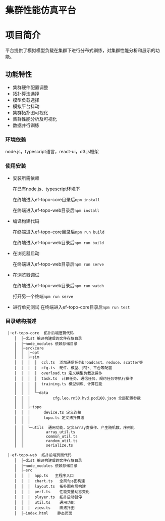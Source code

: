 # 集群性能仿真平台
# 项目简介

平台提供了模拟模型负载在集群下进行分布式训练，对集群性能分析和展示的功能。
## 功能特性

- 集群硬件配置调整
- 拓扑算法选择
- 模型负载选择
- 模拟平台抖动
- 集群拓扑图可视化
- 集群性能分析及可视化
- 数据并行训练
### 环境依赖
node.js，typescript语言，react-ui，d3.js框架
### 使用安装

- 安装所需依赖
  
  在已有node.js、typescript环境下

  在终端进入ef-topo-core目录后`npm install`

  在终端进入ef-topo-web目录后`npm install`
- 编译构建代码
  
  在终端进入ef-topo-core目录后`npm run build`

  在终端进入ef-topo-web目录后`npm run build`
- 在浏览器启动
  
  在终端进入ef-topo-web目录后`npm run serve`

- 在浏览器调试
  
  在终端进入ef-topo-web目录后`npm run watch`
  
  打开另一个终端`npm run serve`
- 进行单元测试
  在终端进入ef-topo-core目录后`npm run test`
### 目录结构描述
```
 │─ef-topo-core  拓扑后端逻辑代码
    │  │─dist 编译构建后的文件存放目录
    │  │─node_modules 依赖存储目录
    │  │─src\core
    │  │  │─opt       
    │  │  ├─sim
    │  │  │  │  ccl.ts  添加通信任务broadcast、reduce、scatter等
    │  │  │  │  cfg.ts  硬件、模型、拓扑、平台等配置
    │  │  │  │  overload.ts 定义模型负载及操作
    │  │  │  │  task.ts  计算任务、通信任务、规约任务等执行操作
    │  │  │  │  training.ts 模型训练、计算性能
    │  │  │  │  
    │  │  │  └─data
    │  │  │          cfg.leo.rn50.hvd.pod160.json 全部配置参数
    │  │  │          
    │  │  ├─topo
    │  │  │      device.ts 定义连接
    │  │  │      topo.ts 定义拓扑算法
    │  │  │      
    │  │  └─utils  通用功能，定义array类操作、产生随机数、序列化
    │  │          array_util.ts 
    │  │          common_util.ts
    │  │          random_util.ts
    │  │          serialize.ts
```
```
 │─ef-topo-web  拓扑前端页面代码
    │  │─dist 编译构建后的文件存放目录
    │  │─node_modules 依赖存储目录
    │  │─src
    │  │  │  app.ts   主程序入口    
    │  │  │  chart.ts   全局fps图构建
    │  │  │  layout.ts  拓扑图布局构建
    │  │  │  perf.ts    性能变量动态变化
    │  │  │  player.ts  拓扑启动暂停
    │  │  │  util.ts    通用功能
    │  │  │  view.ts    画拓扑图
    │  │─index.html    静态页面
```

  
